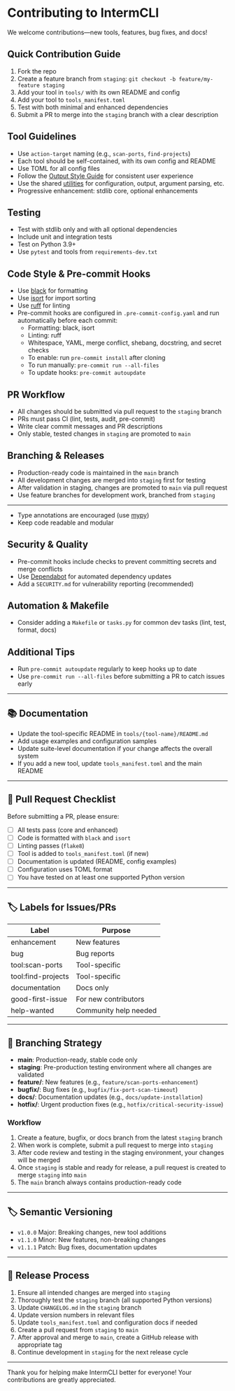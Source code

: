 # Contributing to IntermCLI

We welcome contributions—new tools, features, bug fixes, and docs!

## Quick Contribution Guide
1. Fork the repo
2. Create a feature branch from `staging`: `git checkout -b feature/my-feature staging`
3. Add your tool in `tools/` with its own README and config
4. Add your tool to `tools_manifest.toml`
5. Test with both minimal and enhanced dependencies
6. Submit a PR to merge into the `staging` branch with a clear description

## Tool Guidelines
- Use `action-target` naming (e.g., `scan-ports`, `find-projects`)
- Each tool should be self-contained, with its own config and README
- Use TOML for all config files
- Follow the [Output Style Guide](/docs/output-style-guide.md) for consistent user experience
- Use the shared [utilities](/docs/shared-utilities/index.md) for configuration, output, argument parsing, etc.
- Progressive enhancement: stdlib core, optional enhancements

## Testing
- Test with stdlib only and with all optional dependencies
- Include unit and integration tests
- Test on Python 3.9+
- Use `pytest` and tools from `requirements-dev.txt`


## Code Style & Pre-commit Hooks
- Use [black](https://github.com/psf/black) for formatting
- Use [isort](https://github.com/PyCQA/isort) for import sorting
- Use [ruff](https://github.com/astral-sh/ruff) for linting
- Pre-commit hooks are configured in `.pre-commit-config.yaml` and run automatically before each commit:
    - Formatting: black, isort
    - Linting: ruff
    - Whitespace, YAML, merge conflict, shebang, docstring, and secret checks
    - To enable: run `pre-commit install` after cloning
    - To run manually: `pre-commit run --all-files`
    - To update hooks: `pre-commit autoupdate`


## PR Workflow
- All changes should be submitted via pull request to the `staging` branch
- PRs must pass CI (lint, tests, audit, pre-commit)
- Write clear commit messages and PR descriptions
- Only stable, tested changes in `staging` are promoted to `main`


## Branching & Releases
- Production-ready code is maintained in the `main` branch
- All development changes are merged into `staging` first for testing
- After validation in staging, changes are promoted to `main` via pull request
- Use feature branches for development work, branched from `staging`

---

- Type annotations are encouraged (use [mypy](http://mypy-lang.org/))
- Keep code readable and modular
## Security & Quality
- Pre-commit hooks include checks to prevent committing secrets and merge conflicts
- Use [Dependabot](https://github.com/dependabot) for automated dependency updates
- Add a `SECURITY.md` for vulnerability reporting (recommended)
## Automation & Makefile
- Consider adding a `Makefile` or `tasks.py` for common dev tasks (lint, test, format, docs)
## Additional Tips
- Run `pre-commit autoupdate` regularly to keep hooks up to date
- Use `pre-commit run --all-files` before submitting a PR to catch issues early

---

## 📚 Documentation

- Update the tool-specific README in `tools/{tool-name}/README.md`
- Add usage examples and configuration samples
- Update suite-level documentation if your change affects the overall system
- If you add a new tool, update `tools_manifest.toml` and the main README

---

## 📝 Pull Request Checklist

Before submitting a PR, please ensure:

- [ ] All tests pass (core and enhanced)
- [ ] Code is formatted with `black` and `isort`
- [ ] Linting passes (`flake8`)
- [ ] Tool is added to `tools_manifest.toml` (if new)
- [ ] Documentation is updated (README, config examples)
- [ ] Configuration uses TOML format
- [ ] You have tested on at least one supported Python version

---

## 🏷️ Labels for Issues/PRs

| Label              | Purpose                        |
|--------------------|-------------------------------|
| enhancement        | New features                   |
| bug                | Bug reports                    |
| tool:scan-ports    | Tool-specific                  |
| tool:find-projects | Tool-specific                  |
| documentation      | Docs only                      |
| good-first-issue   | For new contributors           |
| help-wanted        | Community help needed          |

---

## 🌳 Branching Strategy

- **main**: Production-ready, stable code only
- **staging**: Pre-production testing environment where all changes are validated
- **feature/**: New features (e.g., `feature/scan-ports-enhancement`)
- **bugfix/**: Bug fixes (e.g., `bugfix/fix-port-scan-timeout`)
- **docs/**: Documentation updates (e.g., `docs/update-installation`)
- **hotfix/**: Urgent production fixes (e.g., `hotfix/critical-security-issue`)

### Workflow

1. Create a feature, bugfix, or docs branch from the latest `staging` branch
2. When work is complete, submit a pull request to merge into `staging`
3. After code review and testing in the staging environment, your changes will be merged
4. Once `staging` is stable and ready for release, a pull request is created to merge `staging` into `main`
5. The `main` branch always contains production-ready code

---

## 🏷️ Semantic Versioning

- `v1.0.0`    Major: Breaking changes, new tool additions
- `v1.1.0`    Minor: New features, non-breaking changes
- `v1.1.1`    Patch: Bug fixes, documentation updates

---

## 🚀 Release Process

1. Ensure all intended changes are merged into `staging`
2. Thoroughly test the `staging` branch (all supported Python versions)
3. Update `CHANGELOG.md` in the `staging` branch
4. Update version numbers in relevant files
5. Update `tools_manifest.toml` and configuration docs if needed
6. Create a pull request from `staging` to `main`
7. After approval and merge to `main`, create a GitHub release with appropriate tag
8. Continue development in `staging` for the next release cycle

---

Thank you for helping make IntermCLI better for everyone! Your contributions are greatly appreciated.
